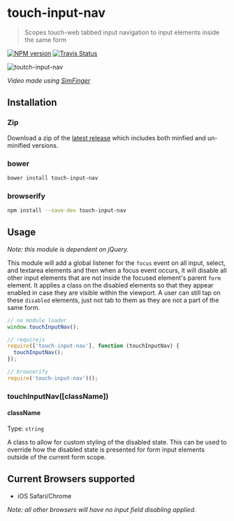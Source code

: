 # touch-input-nav

> Scopes touch-web tabbed input navigation to input elements inside the same form

[![NPM version](https://badge.fury.io/js/touch-input-nav.png)](http://badge.fury.io/js/touch-input-nav) [![Travis Status](https://travis-ci.org/ChrisWren/touch-input-nav.png)](https://travis-ci.org/ChrisWren/touch-input-nav)

![toutch-input-nav](http://i.imgur.com/B55z1Zy.gif)

*Video made using [SimFinger](https://github.com/atebits/SimFinger)*

## Installation

### Zip

Download a zip of the [latest release](https://github.com/ChrisWren/touch-input-nav/releases/latest) which includes both minfied and un-minified versions.

### bower

```bash
bower install touch-input-nav
```

### browserify

```bash
npm install --save-dev touch-input-nav
```

## Usage

*Note: this module is dependent on jQuery.*

This module will add a global listener for the `focus` event on all input, select, and textarea elements and then when a focus event occurs, it will disable all other input elements that are not inside the focused element's parent `form` element. It applies a class on the disabled elements so that they appear enabled in case they are visible within the viewport. A user can still tap on these `disabled` elements, just not tab to them as they are not a part of the same form.

```js
// no module loader
window.touchInputNav();

// requirejs
require(['touch-input-nav'], function (touchInputNav) {
  touchInputNav();
});

// browserify
require('touch-input-nav')();
```

### touchInputNav([className])

#### className
Type: `string`

A class to allow for custom styling of the disabled state. This can be used to override how the disabled state is presented for form input elements outside of the current form scope.

## Current Browsers supported

- iOS Safari/Chrome

*Note: all other browsers will have no input field disabling applied.*
